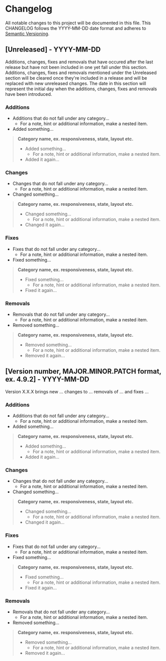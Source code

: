 # Changelog

All notable changes to this project will be documented in this file.
This CHANGELOG follows the YYYY-MM-DD date format and adheres to [Semantic Versioning](https://semver.org).

## [Unreleased] - YYYY-MM-DD

Additions, changes, fixes and removals that have occured after the last release but have not been included in one yet fall under this section. Additions, changes, fixes and removals mentioned under the Unreleased section will be cleared once they're included in a release and will be replaced with new unreleased changes.
The date in this section will represent the initial day when the additions, changes, fixes and removals have been introduced.

### Additions

- Additions that do not fall under any category...
    - For a note, hint or additional information, make a nested item.
- Added something...

> **Category name, ex. responsiveness, state, layout etc.**
> - Added something...
>   - For a note, hint or additional information, make a nested item.
> - Added it again...

### Changes

- Changes that do not fall under any category...
    - For a note, hint or additional information, make a nested item.
- Changed something...

> **Category name, ex. responsiveness, state, layout etc.**
> - Changed something...
>   - For a note, hint or additional information, make a nested item.
> - Changed it again...

### Fixes

- Fixes that do not fall under any category...
    - For a note, hint or additional information, make a nested item.
- Fixed something...

> **Category name, ex. responsiveness, state, layout etc.**
> - Fixed something...
>   - For a note, hint or additional information, make a nested item.
> - Fixed it again...

### Removals

- Removals that do not fall under any category...
    - For a note, hint or additional information, make a nested item.
- Removed something...

> **Category name, ex. responsiveness, state, layout etc.**
> - Removed something...
>   - For a note, hint or additional information, make a nested item.
> - Removed it again...

## [Version number, MAJOR.MINOR.PATCH format, ex. 4.9.2] - YYYY-MM-DD

Version X.X.X brings new ... changes to ... removals of ... and fixes ...

### Additions

- Additions that do not fall under any category...
    - For a note, hint or additional information, make a nested item.
- Added something...

> **Category name, ex. responsiveness, state, layout etc.**
> - Added something...
>   - For a note, hint or additional information, make a nested item.
> - Added it again...

### Changes

- Changes that do not fall under any category...
    - For a note, hint or additional information, make a nested item.
- Changed something...

> **Category name, ex. responsiveness, state, layout etc.**
> - Changed something...
>   - For a note, hint or additional information, make a nested item.
> - Changed it again...

### Fixes

- Fixes that do not fall under any category...
    - For a note, hint or additional information, make a nested item.
- Fixed something...

> **Category name, ex. responsiveness, state, layout etc.**
> - Fixed something...
>   - For a note, hint or additional information, make a nested item.
> - Fixed it again...

### Removals

- Removals that do not fall under any category...
    - For a note, hint or additional information, make a nested item.
- Removed something...

> **Category name, ex. responsiveness, state, layout etc.**
> - Removed something...
>   - For a note, hint or additional information, make a nested item.
> - Removed it again...
